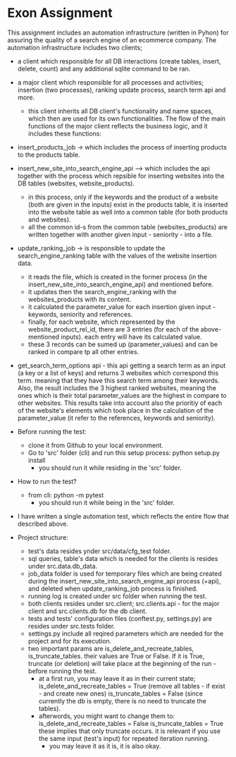 
# Exon Assignment

This assignment includes an automation infrastructure (written in Pyhon) for assuring the quality of a search engine of an ecommerce company.
The automation infrastructure includes two clients;
- a client which responsible for all DB interactions (create tables, insert, delete, count) and any additional sqlite command to be ran.
- a major client which responsible for all processes and activities; insertion (two processes), ranking update process, search term api and more.
  * this client inherits all DB client's functionality and name spaces, which then are used for its own functionalities.
The flow of the main functions of the major client reflects the business logic, and it includes these functions:
- insert_products_job -> which includes the process of inserting products to the products table.
- insert_new_site_into_search_engine_api --> which includes the api together with the process which repsible for inserting websites into the DB
  tables (websites, website_products).
   - in this process, only if the keywords and the product of a website (both are given in the inputs) exist in the products table, it is inserted
     into the website table as well into a common table (for both products and websites).
  * all the common id-s from the common table (websites_products) are written together with another given input - seniority - into a file.
- update_ranking_job -> is responsible to update the search_engine_ranking table with the values of the website insertion data.
    - it reads the file, which is created in the former process (in the insert_new_site_into_search_engine_api)  and mentioned before.
    - it updates then the search_engine_ranking with the websites_products with its content.
    - it calculated the parameter_value for each insertion given input - keywords, seniority and references.
    - finally, for each website, which represented by the website_product_rel_id, there are 3 entries (for each of the above-mentioned inputs).
      each entry will have its calculated value.
    - these 3 records can be sumed up (parameter_values) and can be ranked in compare tp all other entries.
- get_search_term_options api - this api getting a search term as an input (a key or a list of keys) and returns 3 websites which correspond this
  term. meaning that they have this search term among their keywords.
  Also, the result includes the 3 highest ranked websites, meaning the ones which is their total parameter_values are the highest in compare to
  other websites. This results take into account also the prioritiy of each of the website's elements which took place in the calculation of the
  parameter_value (it refer to the references, keywords and seniority).
  
- Before running the test:
  - clone it from Github to your local environment.
  - Go to 'src' folder (cli) and run this setup process: python setup.py install
    * you should run it while residing in the 'src' folder.

- How to run the test?  
  - from cli: python -m pytest
    * you should run it while being in the 'src' folder.

- I have written a single automation test, which reflects the entire flow that described above.

- Project structure:
    - test's data resides ynder src/data/cfg_test folder.
    - sql queries, table's data which is needed for the clients is resides under src.data.db_data.
    - job_data folder is used for temporary files which are being created during the insert_new_site_into_search_engine_api process (+api),
      and deleted when update_ranking_job process is finished.
    - running log is created under src folder when running the test.
    - both clients resides under src.client; src.clients.api - for the major client and src.clients.db for the db client.
    - tests and tests' configuration files (conftest.py, settings.py) are resides under src.tests folder.
    - settings.py include all reqired parameters which are needed for the project and for its execution.
    - two important params are is_delete_and_recreate_tables, is_truncate_tables. their values are True or False.
      If it is True, truncate (or deletion) will take place at the beginning of the run - before running the test.
      * at a first run, you may leave it as in their current state;
        is_delete_and_recreate_tables = True (remove all tables - if exist - and create new ones)
        is_truncate_tables = False (since currently the db is empty, there is no need to truncate the tables).
      * afterwords, you might want to change them to:
        is_delete_and_recreate_tables = False
        is_truncate_tables = True
        these implies that only truncate occurs.
        it is relevant if you use the same input (test's input) for repeated iteration running.
        - you may leave it as it is, it is also okay.    
      
  

  
